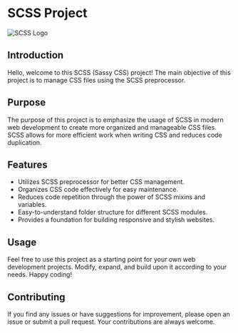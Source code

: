 # SCSS Project

![SCSS Logo](./img/tur.gif) 

## Introduction

Hello, welcome to this SCSS (Sassy CSS) project! The main objective of this project is to manage CSS files using the SCSS preprocessor.

## Purpose

The purpose of this project is to emphasize the usage of SCSS in modern web development to create more organized and manageable CSS files. SCSS allows for more efficient work when writing CSS and reduces code duplication.

## Features

- Utilizes SCSS preprocessor for better CSS management.
- Organizes CSS code effectively for easy maintenance.
- Reduces code repetition through the power of SCSS mixins and variables.
- Easy-to-understand folder structure for different SCSS modules.
- Provides a foundation for building responsive and stylish websites.

## Usage

Feel free to use this project as a starting point for your own web development projects. Modify, expand, and build upon it according to your needs. Happy coding!

## Contributing

If you find any issues or have suggestions for improvement, please open an issue or submit a pull request. Your contributions are always welcome.



#
